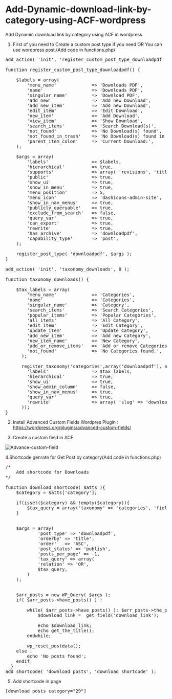 # Add-Dynamic-download-link-by-category-using-ACF-wordpress
Add Dynamic download link by category using ACF in wordpress


1. First of you need to Create a custom post type if you need OR You can use wordpress post.(Add code in functions.php)

<pre>
add_action( 'init', 'register_custom_post_type_downloadpdf' );
 
function register_custom_post_type_downloadpdf() {
 
    $labels = array(
        'menu_name'             => 'Downloads PDF',
        'name'                  => 'Downloads PDF',
        'singular_name'         => 'Download PDF',
        'add_new'               => 'Add new Download',
        'add_new_item'          => 'Add new Download',
        'edit_item'             => 'Edit Download',
        'new_item'              => 'Add Download',
        'view_item'             => 'Show Download',
        'search_items'          => 'Search Download(s)',
        'not_found'             => 'No Download(s) found',
        'not_found_in_trash'    => 'No Download(s) found in trash',
        'parent_item_colon'     => 'Current Download:',
    );
 
    $args = array(
        'labels'                => $labels,
        'hierarchical'          => true,
        'supports'              => array( 'revisions', 'title', 'editor','custom-fields'),
        'public'                => true,
        'show_ui'               => true,
        'show_in_menu'          => true,
        'menu_position'         => 5,
        'menu_icon'             => 'dashicons-admin-site',
        'show_in_nav_menus'     => true,
        'publicly_queryable'    => true,
        'exclude_from_search'   => false,
        'query_var'             => true,
        'can_export'            => true,
        'rewrite'               => true,
        'has_archive'           => 'downloadpdf',
        'capability_type'       => 'post',
    );
 
    register_post_type( 'downloadpdf', $args );
}

add_action( 'init', 'taxonomy_downloads', 0 );
 
function taxonomy_downloads() {
 
    $tax_labels = array(
        'menu_name'             => 'Categories',
        'name'                  => 'Categories',
        'singular_name'         => 'Category',
        'search_items'          => 'Search Categories',
        'popular_items'         => 'Popular Categories',
        'all_items'             => 'All Category',
        'edit_item'             => 'Edit Category', 
        'update_item'           => 'Update Category',
        'add_new_item'          => 'Add new Category',
        'new_item_name'         => 'New Category',
        'add_or_remove_items'   => 'Add or remove Categories',
        'not_found'             => 'No Categories found.',
      );
     
      register_taxonomy('categories',array('downloadpdf'), array(
        'labels'                => $tax_labels,
        'hierarchical'          => true,
        'show_ui'               => true,
        'show_admin_column'     => false,
        'show_in_nav_menus'     => true,
        'query_var'             => true,
        'rewrite'               => array( 'slug' => 'downloadpdf/categories' ),
      ));
}
</pre>

2. Install Advanced Custom Fields Wordpres Plugin : https://wordpress.org/plugins/advanced-custom-fields/

3. Create a custom field in ACF

![Advance-custom-field](https://user-images.githubusercontent.com/16508401/59488800-25b35f00-8e9e-11e9-9ca0-a8cb86e1b372.png)

4.Shortcode genrate for Get Post by category(Add code in functions.php)

<pre>
/*
	Add shortcode for Downloads
*/

function download_shortcode( $atts ){ 
	$category = $atts['category'];

	if(isset($category) && !empty($category)){
    	$tax_query = array('taxonomy' => 'categories', 'field' => 'id', 'terms' => $category); 
  	}


	$args = array( 
			'post_type' => 'downloadpdf',
			'orderby' => 'title',
			'order'   => 'ASC',
			'post_status' => 'publish',
			'posts_per_page' => -1,       
			'tax_query' => array(
			'relation' => 'OR',
			$tax_query,
		)
	);


	$arr_posts = new WP_Query( $args );	
	if( $arr_posts->have_posts() ) :

    	while( $arr_posts->have_posts() ): $arr_posts->the_post();
    		$download_link =  get_field('download_link');

		 	echo $download_link;
     		echo get_the_title(); 
     	endwhile;
    	
    	wp_reset_postdata();
  	else :
    	echo 'No posts found';
  	endif;
  }
add_shortcode( 'download_posts', 'download_shortcode' );	
</pre>


5. Add shortcode in page
<pre>
[download_posts category="29"]
</pre>
